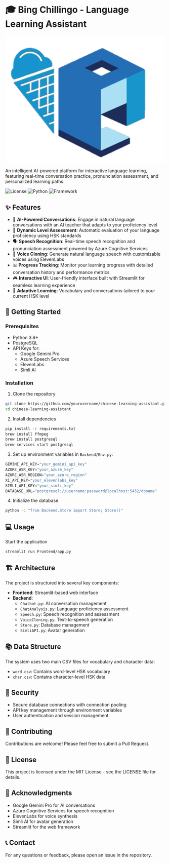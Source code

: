 # 🎓 Bing Chillingo - Language Learning Assistant

![Chillno Logo](./Frontend/chillno_logo_white.png)

An intelligent AI-powered platform for interactive language learning, featuring real-time conversation practice, pronunciation assessment, and personalized learning paths.

![License](https://img.shields.io/badge/license-MIT-blue.svg)
![Python](https://img.shields.io/badge/python-v3.8+-blue.svg)
![Framework](https://img.shields.io/badge/framework-streamlit-red.svg)

## ✨ Features

- 🤖 **AI-Powered Conversations**: Engage in natural language conversations with an AI teacher that adapts to your proficiency level
- 🎯 **Dynamic Level Assessment**: Automatic evaluation of your language proficiency using HSK standards
- 🗣️ **Speech Recognition**: Real-time speech recognition and pronunciation assessment powered by Azure Cognitive Services
- 👥 **Voice Cloning**: Generate natural language speech with customizable voices using ElevenLabs
- 📊 **Progress Tracking**: Monitor your learning progress with detailed conversation history and performance metrics
- 🎮 **Interactive UI**: User-friendly interface built with Streamlit for seamless learning experience
- 🔄 **Adaptive Learning**: Vocabulary and conversations tailored to your current HSK level

## 🚀 Getting Started

### Prerequisites

- Python 3.8+
- PostgreSQL
- API Keys for:
  - Google Gemini Pro
  - Azure Speech Services
  - ElevenLabs
  - Simli AI

### Installation

1. Clone the repository
```bash
git clone https://github.com/yourusername/chinese-learning-assistant.git
cd chinese-learning-assistant
```

2. Install dependencies
```bash
pip install -r requirements.txt
brew install ffmpeg
brew install postgresql
brew services start postgresql
```

3. Set up environment variables in `Backend/Env.py`:
```python
GEMINI_API_KEY="your_gemini_api_key"
AZURE_ASR_KEY="your_azure_key"
AZURE_ASR_REGION="your_azure_region"
XI_API_KEY="your_elevenlabs_key"
SIMLI_API_KEY="your_simli_key"
DATABASE_URL="postgresql://username:password@localhost:5432/dbname"
```

4. Initialize the database
```bash
python -c "from Backend.Store import Store; Store()"
```

## 💻 Usage

Start the application
```bash
streamlit run Frontend/app.py
```

## 🏗️ Architecture

The project is structured into several key components:

- **Frontend**: Streamlit-based web interface
- **Backend**:
  - `Chatbot.py`: AI conversation management
  - `ChatAnalysis.py`: Language proficiency assessment
  - `Speech.py`: Speech recognition and assessment
  - `VoiceCloning.py`: Text-to-speech generation
  - `Store.py`: Database management
  - `SimliAPI.py`: Avatar generation

## 📚 Data Structure

The system uses two main CSV files for vocabulary and character data:
- `word.csv`: Contains word-level HSK vocabulary
- `char.csv`: Contains character-level HSK data

## 🔐 Security

- Secure database connections with connection pooling
- API key management through environment variables
- User authentication and session management

## 🤝 Contributing

Contributions are welcome! Please feel free to submit a Pull Request.

## 📄 License

This project is licensed under the MIT License - see the LICENSE file for details.

## 🙏 Acknowledgments

- Google Gemini Pro for AI conversations
- Azure Cognitive Services for speech recognition
- ElevenLabs for voice synthesis
- Simli AI for avatar generation
- Streamlit for the web framework

## 📞 Contact

For any questions or feedback, please open an issue in the repository.
